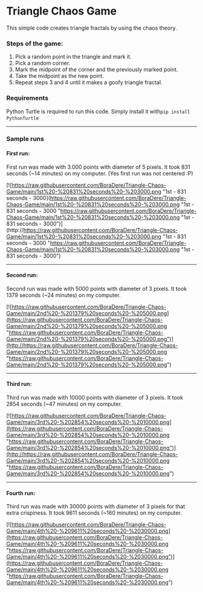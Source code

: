 # Triangle Chaos Game
This simple code creates triangle fractals by using the chaos theory.

### Steps of the game:
1. Pick a random point in the triangle and mark it.
1. Pick a random corner.
1. Mark the midpoint of the corner and the previously marked point.
1. Take the midpoint as the new point.
1. Repeat steps 3 and 4 until it makes a goofy triangle fractal.

### Requirements
Python Turtle is required to run this code. Simply install it with`pip install PythonTurtle`

------------


### Sample runs

#### First run:
First run was made with 3.000 points with diameter of 5 pixels. It took 831 seconds (~14 minutes) on my computer. (Yes first run was not centered :P)

[![https://raw.githubusercontent.com/BoraDere/Triangle-Chaos-Game/main/1st%20-%20831%20seconds%20-%203000.png "1st - 831 seconds - 3000](https://raw.githubusercontent.com/BoraDere/Triangle-Chaos-Game/main/1st%20-%20831%20seconds%20-%203000.png "1st - 831 seconds - 3000 "https://raw.githubusercontent.com/BoraDere/Triangle-Chaos-Game/main/1st%20-%20831%20seconds%20-%203000.png "1st - 831 seconds - 3000")](http://https://raw.githubusercontent.com/BoraDere/Triangle-Chaos-Game/main/1st%20-%20831%20seconds%20-%203000.png "1st - 831 seconds - 3000 "https://raw.githubusercontent.com/BoraDere/Triangle-Chaos-Game/main/1st%20-%20831%20seconds%20-%203000.png "1st - 831 seconds - 3000")

------------


#### Second run:
Second run was made with 5000 points with diameter of 3 pixels. It took 1379 seconds (~24 minutes) on my computer.

[![https://raw.githubusercontent.com/BoraDere/Triangle-Chaos-Game/main/2nd%20-%201379%20seconds%20-%205000.png](https://raw.githubusercontent.com/BoraDere/Triangle-Chaos-Game/main/2nd%20-%201379%20seconds%20-%205000.png "https://raw.githubusercontent.com/BoraDere/Triangle-Chaos-Game/main/2nd%20-%201379%20seconds%20-%205000.png")](http://https://raw.githubusercontent.com/BoraDere/Triangle-Chaos-Game/main/2nd%20-%201379%20seconds%20-%205000.png "https://raw.githubusercontent.com/BoraDere/Triangle-Chaos-Game/main/2nd%20-%201379%20seconds%20-%205000.png")

------------


#### Third run:
Third run was made with 10000 points with diameter of 3 pixels. It took 2854 seconds (~47 minutes) on my computer.

[![https://raw.githubusercontent.com/BoraDere/Triangle-Chaos-Game/main/3rd%20-%202854%20seconds%20-%2010000.png](https://raw.githubusercontent.com/BoraDere/Triangle-Chaos-Game/main/3rd%20-%202854%20seconds%20-%2010000.png "https://raw.githubusercontent.com/BoraDere/Triangle-Chaos-Game/main/3rd%20-%202854%20seconds%20-%2010000.png")](http://https://raw.githubusercontent.com/BoraDere/Triangle-Chaos-Game/main/3rd%20-%202854%20seconds%20-%2010000.png "https://raw.githubusercontent.com/BoraDere/Triangle-Chaos-Game/main/3rd%20-%202854%20seconds%20-%2010000.png")

------------
#### Fourth run:
Third run was made with 30000 points with diameter of 3 pixels for that extra crispiness. It took 9611 seconds (~160 minutes) on my computer.

[![https://raw.githubusercontent.com/BoraDere/Triangle-Chaos-Game/main/4th%20-%209611%20seconds%20-%2030000.png](https://raw.githubusercontent.com/BoraDere/Triangle-Chaos-Game/main/4th%20-%209611%20seconds%20-%2030000.png "https://raw.githubusercontent.com/BoraDere/Triangle-Chaos-Game/main/4th%20-%209611%20seconds%20-%2030000.png")](https://raw.githubusercontent.com/BoraDere/Triangle-Chaos-Game/main/4th%20-%209611%20seconds%20-%2030000.png "https://raw.githubusercontent.com/BoraDere/Triangle-Chaos-Game/main/4th%20-%209611%20seconds%20-%2030000.png")

